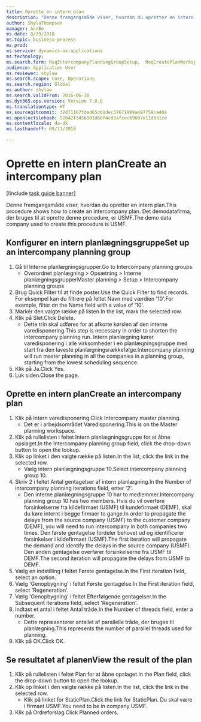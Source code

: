 ```yaml
--- 
title: Oprette en intern plan
description: "Denne fremgangsmåde viser, hvordan du opretter en intern plan."
author: ShylaThompson
manager: AnnBe
ms.date: 8/29/2018
ms.topic: business-process
ms.prod: 
ms.service: dynamics-ax-applications
ms.technology: 
ms.search.form: ReqIntercompanyPlanningGroupSetup,  ReqCreatePlanWorkspace
audience: Application User
ms.reviewer: shylaw
ms.search.scope: Core, Operations
ms.search.region: Global
ms.author: shylaw
ms.search.validFrom: 2016-06-30
ms.dyn365.ops.version: Version 7.0.0
ms.translationtype: HT
ms.sourcegitcommit: 32d71167fdad65cb1dec37671999a497759ca484
ms.openlocfilehash: 52042f345b901db8f4cd3afcec69607e11d8a1ce
ms.contentlocale: da-dk
ms.lasthandoff: 09/11/2018

---
```

# <a name="create-an-intercompany-plan"></a><span data-ttu-id="e314b-103">Oprette en intern plan</span><span class="sxs-lookup"><span data-stu-id="e314b-103">Create an intercompany plan</span></span>

[!include [task guide banner](../../includes/task-guide-banner.md)]

<span data-ttu-id="e314b-104">Denne fremgangsmåde viser, hvordan du opretter en intern plan.</span><span class="sxs-lookup"><span data-stu-id="e314b-104">This procedure shows how to create an intercompany plan.</span></span> <span data-ttu-id="e314b-105">Det demodatafirma, der bruges til at oprette denne procedure, er USMF.</span><span class="sxs-lookup"><span data-stu-id="e314b-105">The demo data company used to create this procedure is USMF.</span></span>


## <a name="set-up-an-intercompany-planning-group"></a><span data-ttu-id="e314b-106">Konfigurer en intern planlægningsgruppe</span><span class="sxs-lookup"><span data-stu-id="e314b-106">Set up an intercompany planning group</span></span> 
1. <span data-ttu-id="e314b-107">Gå til Interne planlægningsgrupper.</span><span class="sxs-lookup"><span data-stu-id="e314b-107">Go to Intercompany planning groups.</span></span>
    * <span data-ttu-id="e314b-108">Overordnet planlægning > Opsætning > Interne planlægningsgrupper</span><span class="sxs-lookup"><span data-stu-id="e314b-108">Master planning > Setup > Intercompany planning groups</span></span>  
2. <span data-ttu-id="e314b-109">Brug Quick Filter til at finde poster.</span><span class="sxs-lookup"><span data-stu-id="e314b-109">Use the Quick Filter to find records.</span></span> <span data-ttu-id="e314b-110">For eksempel kan du filtrere på feltet Navn med værdien '10'.</span><span class="sxs-lookup"><span data-stu-id="e314b-110">For example, filter on the Name field with a value of '10'.</span></span>
3. <span data-ttu-id="e314b-111">Markér den valgte række på listen.</span><span class="sxs-lookup"><span data-stu-id="e314b-111">In the list, mark the selected row.</span></span>
4. <span data-ttu-id="e314b-112">Klik på Slet.</span><span class="sxs-lookup"><span data-stu-id="e314b-112">Click Delete.</span></span>
    * <span data-ttu-id="e314b-113">Dette trin skal udføres for at afkorte kørslen af den interne varedisponering.</span><span class="sxs-lookup"><span data-stu-id="e314b-113">This step is necessary in order to shorten the intercompany planning run.</span></span>   <span data-ttu-id="e314b-114">Intern planlægning kører varedisponering i alle virksomheder i en planlægningsgruppe med start fra den laveste planlægningsrækkefølge.</span><span class="sxs-lookup"><span data-stu-id="e314b-114">Intercompany planning will run master planning in all the companies in a planning group, starting from the lowest scheduling sequence.</span></span>  
5. <span data-ttu-id="e314b-115">Klik på Ja.</span><span class="sxs-lookup"><span data-stu-id="e314b-115">Click Yes.</span></span>
6. <span data-ttu-id="e314b-116">Luk siden.</span><span class="sxs-lookup"><span data-stu-id="e314b-116">Close the page.</span></span>

## <a name="create-an-intercompany-plan"></a><span data-ttu-id="e314b-117">Oprette en intern plan</span><span class="sxs-lookup"><span data-stu-id="e314b-117">Create an intercompany plan</span></span>
1. <span data-ttu-id="e314b-118">Klik på Intern varedisponering.</span><span class="sxs-lookup"><span data-stu-id="e314b-118">Click Intercompany master planning.</span></span>
    * <span data-ttu-id="e314b-119">Det er i arbejdsområdet Varedisponering.</span><span class="sxs-lookup"><span data-stu-id="e314b-119">This is on the Master planning workspace.</span></span>  
2. <span data-ttu-id="e314b-120">Klik på rullelisten i feltet Intern planlægningsgruppe for at åbne opslaget.</span><span class="sxs-lookup"><span data-stu-id="e314b-120">In the Intercompany planning group field, click the drop-down button to open the lookup.</span></span>
3. <span data-ttu-id="e314b-121">Klik op linket i den valgte række på listen.</span><span class="sxs-lookup"><span data-stu-id="e314b-121">In the list, click the link in the selected row.</span></span>
    * <span data-ttu-id="e314b-122">Vælg intern planlægningsgruppe 10.</span><span class="sxs-lookup"><span data-stu-id="e314b-122">Select intercompany planning group 10.</span></span>  
4. <span data-ttu-id="e314b-123">Skriv 2 i feltet Antal gentagelser af intern planlægning.</span><span class="sxs-lookup"><span data-stu-id="e314b-123">In the Number of intercompany planning iterations field, enter '2'.</span></span>
    * <span data-ttu-id="e314b-124">Den interne planlægningsgruppe 10 har to medlemmer.</span><span class="sxs-lookup"><span data-stu-id="e314b-124">Intercompany planning group 10 has two members.</span></span> <span data-ttu-id="e314b-125">Hvis du vil overføre forsinkelserne fra kildefirmaet (USMF) til kundefirmaet (DEMF), skal du køre internt i begge firmaer to gange.</span><span class="sxs-lookup"><span data-stu-id="e314b-125">In order to propagate the delays from the source company (USMF) to the customer company (DEMF), you will need to run intercompany in both companies two times.</span></span> <span data-ttu-id="e314b-126">Den første gentagelse fordeler behovet ud og identificerer forsinkelser i kildefirmaet (USMF).</span><span class="sxs-lookup"><span data-stu-id="e314b-126">The first iteration will propagate the demand and identify the delays in the source company (USMF).</span></span> <span data-ttu-id="e314b-127">Den anden gentagelse overfører forsinkelserne fra USMF til DEMF.</span><span class="sxs-lookup"><span data-stu-id="e314b-127">The second iteration will propagate the delays from USMF to DEMF.</span></span>  
5. <span data-ttu-id="e314b-128">Vælg en indstilling i feltet Første gentagelse.</span><span class="sxs-lookup"><span data-stu-id="e314b-128">In the First iteration field, select an option.</span></span>
6. <span data-ttu-id="e314b-129">Vælg 'Genopbygning' i feltet Første gentagelse.</span><span class="sxs-lookup"><span data-stu-id="e314b-129">In the First iteration field, select 'Regeneration'.</span></span>
7. <span data-ttu-id="e314b-130">Vælg 'Genopbygning' i feltet Efterfølgende gentagelser.</span><span class="sxs-lookup"><span data-stu-id="e314b-130">In the Subsequent iterations field, select 'Regeneration'.</span></span>
8. <span data-ttu-id="e314b-131">Indtast et antal i feltet Antal tråde.</span><span class="sxs-lookup"><span data-stu-id="e314b-131">In the Number of threads field, enter a number.</span></span>
    * <span data-ttu-id="e314b-132">Dette repræsenterer antallet af parallelle tråde, der bruges til planlægning.</span><span class="sxs-lookup"><span data-stu-id="e314b-132">This represents the number of parallel threads used for planning.</span></span>  
9. <span data-ttu-id="e314b-133">Klik på OK.</span><span class="sxs-lookup"><span data-stu-id="e314b-133">Click OK.</span></span>

## <a name="view-the-result-of-the-plan"></a><span data-ttu-id="e314b-134">Se resultatet af planen</span><span class="sxs-lookup"><span data-stu-id="e314b-134">View the result of the plan</span></span>
1. <span data-ttu-id="e314b-135">Klik på rullelisten i feltet Plan for at åbne opslaget.</span><span class="sxs-lookup"><span data-stu-id="e314b-135">In the Plan field, click the drop-down button to open the lookup.</span></span>
2. <span data-ttu-id="e314b-136">Klik op linket i den valgte række på listen.</span><span class="sxs-lookup"><span data-stu-id="e314b-136">In the list, click the link in the selected row.</span></span>
    * <span data-ttu-id="e314b-137">Klik på linket for StaticPlan.</span><span class="sxs-lookup"><span data-stu-id="e314b-137">Click the link for StaticPlan.</span></span> <span data-ttu-id="e314b-138">Du skal være i firmaet USMF.</span><span class="sxs-lookup"><span data-stu-id="e314b-138">You need to be in company USMF.</span></span>  
3. <span data-ttu-id="e314b-139">Klik på Ordreforslag.</span><span class="sxs-lookup"><span data-stu-id="e314b-139">Click Planned orders.</span></span>


